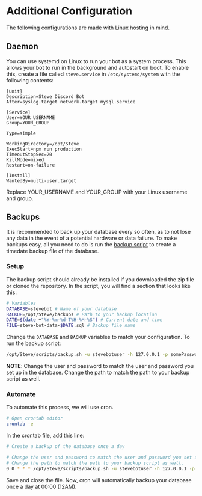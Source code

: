 # Additional Configuration

The following configurations are made with Linux hosting in mind.  

## Daemon
You can use systemd on Linux to run your bot as a system process.  This allows your bot to run in the background and autostart on boot.  To enable this, create a file called `steve.service` in `/etc/systemd/system` with the following contents:
```
[Unit]
Description=Steve Discord Bot
After=syslog.target network.target mysql.service

[Service]
User=YOUR_USERNAME
Group=YOUR_GROUP

Type=simple

WorkingDirectory=/opt/Steve
ExecStart=npm run production
TimeoutStopSec=20
KillMode=mixed
Restart=on-failure

[Install]
WantedBy=multi-user.target
```
Replace YOUR_USERNAME and YOUR_GROUP with your Linux username and group.

## Backups
It is recommended to back up your database every so often, as to not lose any data in the event of a potential hardware or data failure.  To make backups easy, all you need to do is run the [backup script](https://github.com/nathanlytang/Steve/blob/master/scripts/backup.sh) to create a timedate backup file of the database.

### Setup
The backup script should already be installed if you downloaded the zip file or cloned the repository.  In the script, you will find a section that looks like this:
```bash
# Variables
DATABASE=stevebot # Name of your database
BACKUP=/opt/Steve/backups # Path to your backup location
DATE=$(date +"%Y-%m-%d-T%H-%M-%S") # Current date and time
FILE=steve-bot-data-$DATE.sql # Backup file name
```
Change the `DATABASE` and `BACKUP` variables to match your configuration.  To run the backup script:
```bash
/opt/Steve/scripts/backup.sh -u stevebotuser -h 127.0.0.1 -p somePassword
```
**NOTE**: Change the user and password to match the user and password you set up in the database.  Change the path to match the path to your backup script as well.

### Automate
To automate this process, we will use cron.
```bash
# Open crontab editor
crontab -e
```

In the crontab file, add this line:
```bash
# Create a backup of the database once a day

# Change the user and password to match the user and password you set up in the database.
# Change the path to match the path to your backup script as well.
0 0 * * * /opt/Steve/scripts/backup.sh -u stevebotuser -h 127.0.0.1 -p somePassword
```

Save and close the file.  Now, cron will automatically backup your database once a day at 00:00 (12AM).
